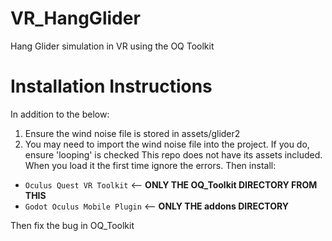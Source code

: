 # VR_HangGlider
Hang Glider simulation in VR using the OQ Toolkit

# Installation Instructions
In addition to the below:
1. Ensure the wind noise file is stored in assets/glider2
2. You may need to import the wind noise file into the project. If you do, ensure 'looping' is checked
This repo does not have its assets included.  When you load it the first time ignore the errors. Then install:
  * `Oculus Quest VR Toolkit` <-- **ONLY THE OQ_Toolkit DIRECTORY FROM THIS**
  * `Godot Oculus Mobile Plugin` <-- **ONLY THE addons DIRECTORY**
  
Then fix the bug in OQ_Toolkit 




  